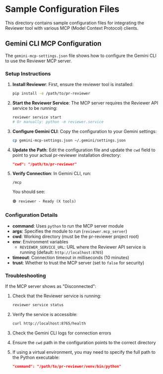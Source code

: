 # Sample Configuration Files

This directory contains sample configuration files for integrating the Reviewer tool with various MCP (Model Context Protocol) clients.

## Gemini CLI MCP Configuration

The `gemini-mcp-settings.json` file shows how to configure the Gemini CLI to use the Reviewer MCP server.

### Setup Instructions

1. **Install Reviewer**: First, ensure the reviewer tool is installed:
   ```bash
   pip install -e /path/to/pr-reviewer
   ```

2. **Start the Reviewer Service**: The MCP server requires the Reviewer API service to be running:
   ```bash
   reviewer service start
   # Or manually: python -m reviewer.service
   ```

3. **Configure Gemini CLI**: Copy the configuration to your Gemini settings:
   ```bash
   cp gemini-mcp-settings.json ~/.gemini/settings.json
   ```

4. **Update the Path**: Edit the configuration file and update the `cwd` field to point to your actual pr-reviewer installation directory:
   ```json
   "cwd": "/path/to/pr-reviewer"
   ```

5. **Verify Connection**: In Gemini CLI, run:
   ```
   /mcp
   ```
   
   You should see:
   ```
   🟢 reviewer - Ready (X tools)
   ```

### Configuration Details

- **command**: Uses `python` to run the MCP server module
- **args**: Specifies the module to run (`reviewer.mcp_server`)
- **cwd**: Working directory (must be the pr-reviewer project root)
- **env**: Environment variables
  - `REVIEWER_SERVICE_URL`: URL where the Reviewer API service is running (default: `http://localhost:8765`)
- **timeout**: Connection timeout in milliseconds (10 minutes)
- **trust**: Whether to trust the MCP server (set to `false` for security)

### Troubleshooting

If the MCP server shows as "Disconnected":

1. Check that the Reviewer service is running:
   ```bash
   reviewer service status
   ```

2. Verify the service is accessible:
   ```bash
   curl http://localhost:8765/health
   ```

3. Check the Gemini CLI logs for connection errors

4. Ensure the `cwd` path in the configuration points to the correct directory

5. If using a virtual environment, you may need to specify the full path to the Python executable:
   ```json
   "command": "/path/to/pr-reviewer/venv/bin/python"
   ```